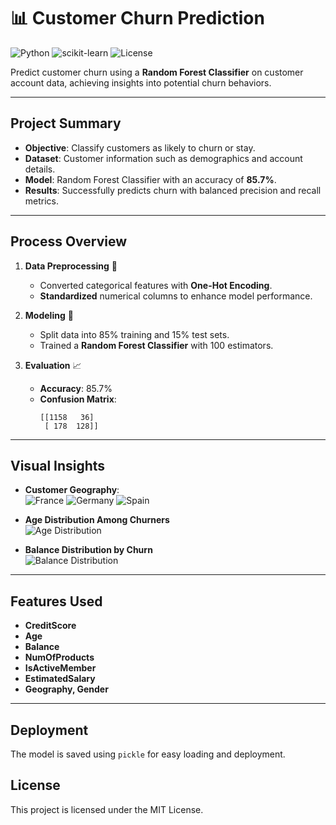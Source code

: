 # 📊 Customer Churn Prediction

![Python](https://img.shields.io/badge/Python-3.8-blue?style=flat-square&logo=python) 
![scikit-learn](https://img.shields.io/badge/scikit--learn-0.24-orange?style=flat-square&logo=scikit-learn)
![License](https://img.shields.io/badge/License-MIT-green?style=flat-square)

Predict customer churn using a **Random Forest Classifier** on customer account data, achieving insights into potential churn behaviors.

---

## Project Summary
- **Objective**: Classify customers as likely to churn or stay.
- **Dataset**: Customer information such as demographics and account details.
- **Model**: Random Forest Classifier with an accuracy of **85.7%**.
- **Results**: Successfully predicts churn with balanced precision and recall metrics.

---

## Process Overview

1. **Data Preprocessing** 🧹
   - Converted categorical features with **One-Hot Encoding**.
   - **Standardized** numerical columns to enhance model performance.

2. **Modeling** 🚀
   - Split data into 85% training and 15% test sets.
   - Trained a **Random Forest Classifier** with 100 estimators.

3. **Evaluation** 📈
   - **Accuracy**: 85.7%
   - **Confusion Matrix**:
     ```
     [[1158   36]
      [ 178  128]]
     ```

---

## Visual Insights

- **Customer Geography**:  
  ![France](https://img.shields.io/badge/-France%2050.1%25-orange?style=flat-square) 
  ![Germany](https://img.shields.io/badge/-Germany%2025.1%25-blue?style=flat-square)
  ![Spain](https://img.shields.io/badge/-Spain%2024.8%25-green?style=flat-square)

- **Age Distribution Among Churners**  
  ![Age Distribution](https://www.example.com/age_distribution_chart.png)

- **Balance Distribution by Churn**  
  ![Balance Distribution](https://www.example.com/balance_distribution_chart.png)

---

## Features Used
- **CreditScore**
- **Age**
- **Balance**
- **NumOfProducts**
- **IsActiveMember**
- **EstimatedSalary**
- **Geography, Gender**

---

## Deployment
The model is saved using `pickle` for easy loading and deployment.

## License
This project is licensed under the MIT License.
